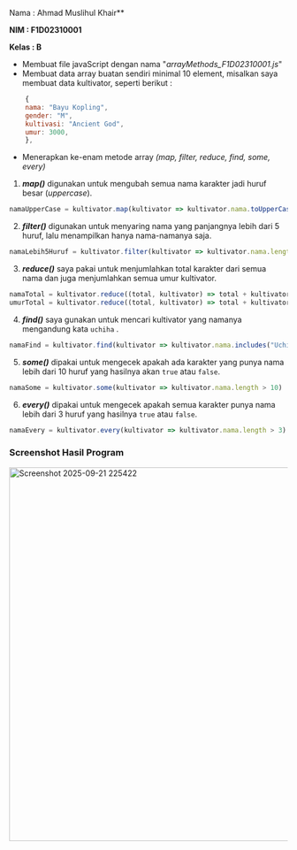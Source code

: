 Nama : Ahmad Muslihul Khair**

**NIM : F1D02310001**

**Kelas : B**

- Membuat file javaScript dengan nama "*arrayMethods_F1D02310001.js*"
- Membuat data array buatan sendiri minimal 10 element, misalkan saya membuat data kultivator, seperti berikut :

``` javascript 
	{
	nama: "Bayu Kopling",
    gender: "M",
    kultivasi: "Ancient God",
    umur: 3000,
    },
```
- Menerapkan ke-enam metode array *(map, filter, reduce, find, some, every)*

1. ***map()*** digunakan untuk mengubah semua nama karakter jadi huruf besar (*uppercase*).
``` javascript
namaUpperCase = kultivator.map(kultivator => kultivator.nama.toUpperCase())
```

2. ***filter()*** digunakan untuk menyaring nama yang panjangnya lebih dari 5 huruf, lalu menampilkan hanya nama-namanya saja.
``` javascript
namaLebih5Huruf = kultivator.filter(kultivator => kultivator.nama.length > 5).map(kultivator => kultivator.nama)
```

3. ***reduce()*** saya pakai untuk menjumlahkan total karakter dari semua nama dan juga menjumlahkan semua umur kultivator.
``` javascript
namaTotal = kultivator.reduce((total, kultivator) => total + kultivator.nama.length, 0)
umurTotal = kultivator.reduce((total, kultivator) => total + kultivator.umur, 0)
```

4. ***find()*** saya gunakan untuk mencari kultivator yang namanya mengandung kata `uchiha` .
``` javascript
namaFind = kultivator.find(kultivator => kultivator.nama.includes("Uchiha"))
```

5. ***some()*** dipakai untuk mengecek apakah ada karakter yang punya nama lebih dari 10 huruf yang hasilnya akan `true` atau `false`.
``` javascript
namaSome = kultivator.some(kultivator => kultivator.nama.length > 10)
```

6. ***every()*** dipakai untuk mengecek apakah semua karakter punya nama lebih dari 3 huruf yang hasilnya `true` atau `false`.
``` javascript
namaEvery = kultivator.every(kultivator => kultivator.nama.length > 3)
```

### Screenshot Hasil Program
<img width="780" height="676" alt="Screenshot 2025-09-21 225422" src="https://github.com/user-attachments/assets/33b42bcb-bb09-4fd6-be99-58b8579bc910" />
